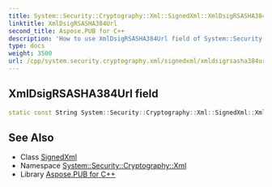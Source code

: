 ```yaml
---
title: System::Security::Cryptography::Xml::SignedXml::XmlDsigRSASHA384Url field
linktitle: XmlDsigRSASHA384Url
second_title: Aspose.PUB for C++
description: 'How to use XmlDsigRSASHA384Url field of System::Security::Cryptography::Xml::SignedXml class in C++.'
type: docs
weight: 3500
url: /cpp/system.security.cryptography.xml/signedxml/xmldsigrsasha384url/
---
```

## XmlDsigRSASHA384Url field




```cpp
static const String System::Security::Cryptography::Xml::SignedXml::XmlDsigRSASHA384Url
```

## See Also

* Class [SignedXml](../)
* Namespace [System::Security::Cryptography::Xml](../../)
* Library [Aspose.PUB for C++](../../../)
